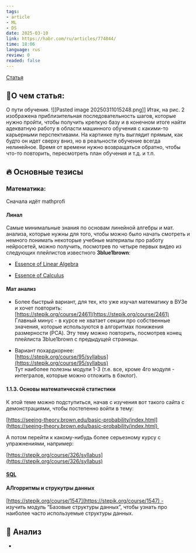 ```yaml
---
tags: 
- article
- ML
- DS
date: 2025-03-10
link: https://habr.com/ru/articles/774844/
time: 18:06
language: rus
review: 0
readed: false
---
```

[Статья](https://habr.com/ru/articles/774844/)

## 📝О чем статья:   
О пути обучения. 
![[Pasted image 20250311015248.png]]
Итак, на рис. 2 изображена приблизительная последовательность шагов, которые нужно пройти, чтобы получить крепкую базу и в конечном итоге найти адекватную работу в области машинного обучения с какими-то карьерными перспективами. На картинке путь выглядит прямым, как будто он идет сверху вниз, но в реальности обучение всегда нелинейное. Время от времени нужно возвращаться обратно, чтобы что-то повторить, пересмотреть план обучения и т.д. и т.п.

## 🔥 Основные тезисы  


### Математика: 

Сначала идёт mathprofi


#### Линал
Самые минимальные знания по основам линейной алгебры и мат. анализа, которые нужны для того, чтобы можно было начать смотреть и немного понимать некоторые учебные материалы про работу нейросетей, можно получить, посмотрев по четыре первых видео из следующих плейлистов известного **3blue1brown**:

- [Essence of Linear Algebra](https://www.youtube.com/playlist?list=PLZHQObOWTQDPD3MizzM2xVFitgF8hE_ab)
    
- [Essence of Calculus](https://www.youtube.com/playlist?list=PLZHQObOWTQDMsr9K-rj53DwVRMYO3t5Yr)

#### Мат анализ

- Более быстрый вариант, для тех, кто уже изучал математику в ВУЗе и хочет повторить:  
    [https://stepik.org/course/2461](https://stepik.org/course/2461)  
    Главный минус - в курсе не хватает секции про собственные значения, которые используются в алгоритмах понижения размерности (PCA). Эту тему можно повторить, посмотрев конец плейлиста 3blue1brown с предыдущей страницы.


- Вариант похардкорнее:  
    [https://stepik.org/course/95/syllabus](https://stepik.org/course/95/syllabus)  
    Тут наиболее полезны модули 1-3 (т.е. все, кроме 4го модуля - интегралов, которые можно отложить в бэклог).


#### 1.1.3. Основы математической статистики

К этой теме можно подступиться, начав с изучения вот такого сайта с демонстрациями, чтобы постепенно войти в тему: 

[https://seeing-theory.brown.edu/basic-probability/index.html](https://seeing-theory.brown.edu/basic-probability/index.html) 

А потом перейти к какому-нибудь более серьезному курсу с упражнениями, например:

[https://stepik.org/course/326/syllabus](https://stepik.org/course/326/syllabus)


#### [SQL]([https://stepik.org/course/63054](https://stepik.org/course/63054))


#### АЛгорритмы и струкутры данных
[https://stepik.org/course/1547](https://stepik.org/course/1547) -  
    изучить модуль “Базовые структуры данных”, чтобы узнать про наиболее часто используемые структуры данных.

## 🔎 Анализ  
-  



